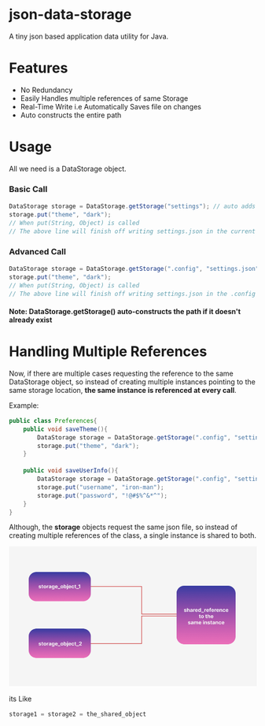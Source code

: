 # json-data-storage
A tiny json based application data utility for Java.

# Features
- No Redundancy
- Easily Handles multiple references of same Storage
- Real-Time Write i.e Automatically Saves file on changes
- Auto constructs the entire path

# Usage
All we need is a DataStorage object.

### Basic Call

````java
DataStorage storage = DataStorage.getStorage("settings"); // auto adds ".json suffix", the call is equivalent to "settings.json"
storage.put("theme", "dark");
// When put(String, Object) is called 
// The above line will finish off writing settings.json in the current working directory
````

### Advanced Call

````java
DataStorage storage = DataStorage.getStorage(".config", "settings.json");
storage.put("theme", "dark");
// When put(String, Object) is called 
// The above line will finish off writing settings.json in the .config working directory
````

#### Note: DataStorage.getStorage() **auto-constructs** the path if it doesn't already exist

# Handling Multiple References

Now, if there are multiple cases requesting the reference to the same DataStorage object, so instead of 
creating multiple instances pointing to the same storage location, 
**the same instance is referenced at every call**.

Example:
```java
public class Preferences{
    public void saveTheme(){
        DataStorage storage = DataStorage.getStorage(".config", "settings.json");
        storage.put("theme", "dark");
    }
    
    public void saveUserInfo(){
        DataStorage storage = DataStorage.getStorage(".config", "settings.json");
        storage.put("username", "iron-man");
        storage.put("password", "!@#$%^&*^");
    }
}
```

Although, the **storage** objects request the same json file, so instead of creating multiple references 
of the class, a single instance is shared to both.

<div align="center">
    <img src="/images/json-data-storage-reference-handle-illustration.png"/>
</div>

its Like
```java
storage1 = storage2 = the_shared_object
```


